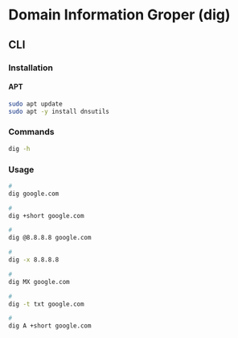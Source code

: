 # Domain Information Groper (dig)

## CLI

### Installation

#### APT

```sh
sudo apt update
sudo apt -y install dnsutils
```

### Commands

```sh
dig -h
```

### Usage

```sh
#
dig google.com

#
dig +short google.com

#
dig @8.8.8.8 google.com

#
dig -x 8.8.8.8

#
dig MX google.com

#
dig -t txt google.com

#
dig A +short google.com
```
